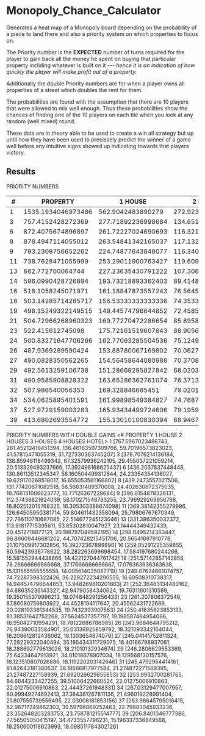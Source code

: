 # Monopoly_Chance_Calculator
Generates a heat map of a Monopoly board depending on the probability of a piece to land there and also a priority system on which properties to focus on.

The Priority number is the <b>EXPECTED</b> number of turns required for the player to gain back all the money he spent on buying that 
particular property incliding whatever is built on it --- <i>hence it is an indication of how quickly the player will make profit 
out of a property.</i>

Additionally the double Priority numbers are for when a player owns all properties of a street which doubles the rent for them.

The probabilities are found with the assumption that there are 10 players that were allowed to mix well enough.
Thus these probabilities show the chances of finding one of the 10 players on each tile when you look at any random 
(well mixed) round.

These data are in theory able to be used to create a win all strategy but up until now they have been used to precissely
predict the winner of a game well before any intuitive signs showed up indicating towards that players victory.

<h2>Results</h2>

PRIORITY NUMBERS

|# |   PROPERTY     |       1 HOUSE    |         2 HOUSES     |       3 HOUSES    |       4 HOUSES   |         HOTEL|
|---|---|---|---|---|---|---|
|1  |   1535.1934046973486| 562.9042483890279| 272.9232719461953| 119.40393147646046| 83.15630942110639| 63.45466072749041|
|3  |   757.4152428272369| 277.71892236998684| 134.6515987248421| 58.91007444211843| 41.02665898647533| 34.784996337250874|
|6  |   872.4075674896897| 261.72227024690693| 116.32100899862529| 48.46708708276054| 39.258340537036034| 33.310107122333605|
|8  |   878.4947114055012| 263.54841342165037| 117.13262818740016| 48.80526174475007| 39.53226201324755| 33.54252534457368|
|9  |   793.2309756652262| 224.74877643848077| 116.34054309756651| 47.593858539913576| 37.60502403153665| 32.610606777348195|
|11 |   738.7628471055999| 253.29011900763427| 119.60922286471619| 51.59613535340698| 45.59222142137417| 45.02935449024609|
|13 |   662.772700064744| 227.23635430791222| 107.30605620095854| 46.28888698864878| 40.9025437754242| 40.39757409918439|
|14 |   596.0990428726894| 193.73218893362403| 89.41485643090341| 41.13083395821556| 42.21501983460571| 32.78544735799792|
|16 |   518.1058245071971| 161.18847873557243| 76.56452739939691| 35.16839536048853| 31.163105888877332| 28.844254089523485|
|18 |   503.14285714285717| 156.53333333333336| 74.35333333333334| 34.152727272727276| 30.263111111111115| 28.011228070175438|
|19 |   498.15249322149515| 149.44574796644852| 72.45854446858111| 33.21016621476634| 29.889149593289705| 27.896539620403725|
|21 |   504.72966268960323| 169.77270472286654| 85.89581168681248| 39.52623202621178| 38.700310759992426| 38.14969658251287|
|23 |   522.415612745098| 175.72161519607843| 88.9056388235294| 40.91124863445378| 40.05638672268907| 39.4864787815126|
|24 |   500.83271647706266| 162.77063285504536| 75.1249074715594| 38.39717492990813| 37.90085421988582| 37.5624537357797|
|26 |   487.9369289590424| 153.88780067169802| 70.06273851719584| 36.64218668432809| 36.417225624872124| 36.2607309748158|
|27 |   490.0828350562265| 154.56458644080988| 70.37086862345815| 36.80333597874162| 36.57738555922605| 36.42020265869348|
|29 |   492.5613259106738| 151.28669295827842| 68.02037357814068| 36.25913626031515| 36.24702161405377| 36.23844040628529|
|31 |   490.9585908828322| 163.65286362761074| 76.37133635955168| 42.54974454317879| 42.54974454317878| 43.384053259711706|
|32 |   507.986540056353| 169.328846685451| 79.02012845321048| 44.02550013821726| 44.02550013821726| 44.88874523896662|
|34 |   534.0625895401591| 161.99898549384827| 74.76876253562227| 42.99203845798281| 43.61511147911299| 44.06016363706312|
|37 |   527.9729159003283| 165.93434499724606| 79.19593738504926| 45.59766091866472| 46.705296406567506| 47.51756243102955|
|39 |   413.6802693554772| 155.13010100830394| 68.9467115592462| 30.392674673699137| 36.501200237247986| 36.19702356860425|

PRIORITY NUMBERS WITH DOUBLE GAINS
<#     PROPERTY            1 HOUSE             2 HOUSES            3 HOUSES            4 HOUSES            HOTEL>
1     [767.5967023486743, 281.45212419451394, 136.46163597309766, 59.70196573823023, 41.57815471055319, 31.727330363745207]
3     [378.7076214136184, 138.85946118499342, 67.32579936242105, 29.455037221059214, 20.513329493237666, 17.392498168625437]
6     [436.2037837448448, 130.86113512345347, 58.160504499312644, 24.23354354138027, 19.629170268518017, 16.655053561166802]
8     [439.2473557027506, 131.77420671082518, 58.56631409370008, 24.402630872375035, 19.766131006623777, 16.77126267228684]
9     [396.6154878326131, 112.37438821924039, 58.170271548783255, 23.796929269956788, 18.802512015768325, 16.305303388674098]
11    [369.38142355279996, 126.64505950381714, 59.804611432358094, 25.79806767670349, 22.796110710687085, 22.514677245123046]
13    [331.386350032372, 113.61817715395611, 53.65302810047927, 23.14444349432439, 20.4512718877121, 20.198787049592195]
14    [298.0495214363447, 96.86609446681202, 44.707428215451706, 20.56541697910778, 21.107509917302856, 16.39272367899896]
16    [259.05291225359855, 80.59423936778622, 38.282263699698454, 17.584197680244266, 15.581552944438666, 14.422127044761742]
18    [251.57142857142858, 78.26666666666668, 37.17666666666667, 17.076363636363638, 15.131555555555558, 14.005614035087719]
19    [249.07624661074757, 74.72287398322426, 36.229272234290555, 16.60508310738317, 14.944574796644853, 13.948269810201863]
21    [252.36483134480162, 84.88635236143327, 42.94790584340624, 19.76311601310589, 19.350155379996213, 19.074848291256433]
23    [261.207806372549, 87.86080759803922, 44.4528194117647, 20.45562431722689, 20.028193361344535, 19.7432393907563]
24    [250.41635823853133, 81.38531642752268, 37.5624537357797, 19.198587464954066, 18.95042710994291, 18.78122686788985]
26    [243.9684644795212, 76.94390033584901, 35.03136925859792, 18.321093342164044, 18.208612812436062, 18.1303654874079]
27    [245.04141752811324, 77.28229322040494, 35.185434311729075, 18.40166798937081, 18.288692779613026, 18.21010132934674]
29    [246.2806629553369, 75.64334647913921, 34.01018678907034, 18.129568130157576, 18.123510807026886, 18.119220203142646]
31    [245.4792954414161, 81.82643181380537, 38.18566817977584, 21.274872271589395, 21.27487227158939, 21.692026629855853]
32    [253.9932700281765, 84.6644233427255, 39.51006422660524, 22.01275006910863, 22.01275006910863, 22.44437261948331]
34    [267.03129477007957, 80.99949274692413, 37.384381267811136, 21.496019228991404, 21.807555739556495, 22.03008181853156]
37    [263.98645795016415, 82.96717249862303, 39.59796869252463, 22.79883045933236, 23.352648203283753, 23.758781215514777]
39    [206.8401346777386, 77.56505050415197, 34.4733557796231, 15.196337336849568, 18.250600118623993, 18.098511784302126]

